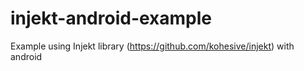 # injekt-android-example
Example using Injekt library (https://github.com/kohesive/injekt) with android